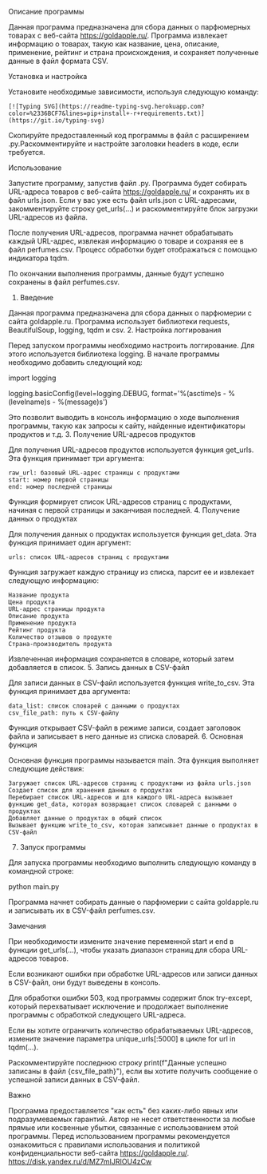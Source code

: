 Описание программы

Данная программа предназначена для сбора данных о парфюмерных товарах с веб-сайта https://goldapple.ru/. Программа извлекает информацию о товарах, такую как название, цена, описание, применение, рейтинг и страна происхождения, и сохраняет полученные данные в файл формата CSV.

Установка и настройка 

Установите необходимые зависимости, используя следующую команду:

    [![Typing SVG](https://readme-typing-svg.herokuapp.com?color=%2336BCF7&lines=pip+install+-r+requirements.txt)](https://git.io/typing-svg)


Скопируйте предоставленный код программы в файл с расширением .py.Раскомментируйте и настройте заголовки headers в коде, если требуется.

Использование

 Запустите программу, запустив файл .py.
Программа будет собирать URL-адреса товаров с веб-сайта https://goldapple.ru/ и сохранять их в файл urls.json. Если у вас уже есть файл urls.json с URL-адресами, закомментируйте строку get_urls(...) и раскомментируйте блок загрузки URL-адресов из файла.

После получения URL-адресов, программа начнет обрабатывать каждый URL-адрес, извлекая информацию о товаре и сохраняя ее в файл perfumes.csv. Процесс обработки будет отображаться с помощью индикатора tqdm.

По окончании выполнения программы, данные будут успешно сохранены в файл perfumes.csv.
1. Введение

Данная программа предназначена для сбора данных о парфюмерии с сайта goldapple.ru. Программа использует библиотеки requests, BeautifulSoup, logging, tqdm и csv.
2. Настройка логгирования

Перед запуском программы необходимо настроить логгирование. Для этого используется библиотека logging. В начале программы необходимо добавить следующий код:

import logging

logging.basicConfig(level=logging.DEBUG, format='%(asctime)s - %(levelname)s - %(message)s')

Это позволит выводить в консоль информацию о ходе выполнения программы, такую как запросы к сайту, найденные идентификаторы продуктов и т.д.
3. Получение URL-адресов продуктов

Для получения URL-адресов продуктов используется функция get_urls. Эта функция принимает три аргумента:

    raw_url: базовый URL-адрес страницы с продуктами
    start: номер первой страницы
    end: номер последней страницы

Функция формирует список URL-адресов страниц с продуктами, начиная с первой страницы и заканчивая последней.
4. Получение данных о продуктах

Для получения данных о продуктах используется функция get_data. Эта функция принимает один аргумент:

    urls: список URL-адресов страниц с продуктами

Функция загружает каждую страницу из списка, парсит ее и извлекает следующую информацию:

    Название продукта
    Цена продукта
    URL-адрес страницы продукта
    Описание продукта
    Применение продукта
    Рейтинг продукта
    Количество отзывов о продукте
    Страна-производитель продукта

Извлеченная информация сохраняется в словаре, который затем добавляется в список.
5. Запись данных в CSV-файл

Для записи данных в CSV-файл используется функция write_to_csv. Эта функция принимает два аргумента:

    data_list: список словарей с данными о продуктах
    csv_file_path: путь к CSV-файлу

Функция открывает CSV-файл в режиме записи, создает заголовок файла и записывает в него данные из списка словарей.
6. Основная функция

Основная функция программы называется main. Эта функция выполняет следующие действия:

    Загружает список URL-адресов страниц с продуктами из файла urls.json
    Создает список для хранения данных о продуктах
    Перебирает список URL-адресов и для каждого URL-адреса вызывает функцию get_data, которая возвращает список словарей с данными о продуктах
    Добавляет данные о продуктах в общий список
    Вызывает функцию write_to_csv, которая записывает данные о продуктах в CSV-файл

7. Запуск программы

Для запуска программы необходимо выполнить следующую команду в командной строке:

python main.py

Программа начнет собирать данные о парфюмерии с сайта goldapple.ru и записывать их в CSV-файл perfumes.csv.

Замечания

При необходимости измените значение переменной start и end в функции get_urls(...), чтобы указать диапазон страниц для сбора URL-адресов товаров.

Если возникают ошибки при обработке URL-адресов или записи данных в CSV-файл, они будут выведены в консоль.

Для обработки ошибки 503, код программы содержит блок try-except, который перехватывает исключение и продолжает выполнение программы с обработкой следующего URL-адреса.

Если вы хотите ограничить количество обрабатываемых URL-адресов, измените значение параметра unique_urls[:5000] в цикле for url in tqdm(...).

Раскомментируйте последнюю строку print(f"Данные успешно записаны в файл {csv_file_path}"), если вы хотите получить сообщение о успешной записи данных в CSV-файл.

Важно

Программа предоставляется "как есть" без каких-либо явных или подразумеваемых гарантий. Автор не несет ответственности за любые прямые или косвенные убытки, связанные с использованием этой программы. Перед использованием программы рекомендуется ознакомиться с правилами использования и политикой конфиденциальности веб-сайта https://goldapple.ru/.
https://disk.yandex.ru/d/MZ7mIJRIOU4zCw
